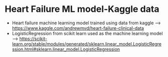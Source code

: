 # Heart Failure ML model-Kaggle data
- Heart failure machine learning model trained using data from kaggle --> https://www.kaggle.com/andrewmvd/heart-failure-clinical-data  
- LogisticRegression from scikit learn used as the machine learning model --> https://scikit-learn.org/stable/modules/generated/sklearn.linear_model.LogisticRegression.html#sklearn.linear_model.LogisticRegression
